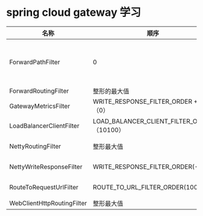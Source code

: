 # spring cloud gateway 学习
|名称|顺序|描述|
|-|-|-|
|ForwardPathFilter|0|如果有forward的话设置重定向的url|
|ForwardRoutingFilter|整形的最大值|无|
|GatewayMetricsFilter|WRITE_RESPONSE_FILTER_ORDER + 1（0）|无|
|LoadBalancerClientFilter|LOAD_BALANCER_CLIENT_FILTER_ORDER（10100）|负载均衡|
|NettyRoutingFilter|整形最大值|真正的请求|
|NettyWriteResponseFilter|WRITE_RESPONSE_FILTER_ORDER(-1)|响应回写|
|RouteToRequestUrlFilter|ROUTE_TO_URL_FILTER_ORDER(10000)|路由到指定url|
WebClientHttpRoutingFilter|整形最大值|无|


